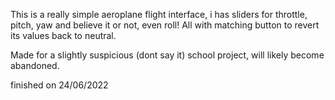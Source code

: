 This is a really simple aeroplane flight interface, i has sliders for throttle, pitch, yaw and believe it or not, even roll! All with matching button to revert its values back to neutral.

Made for a slightly suspicious (dont say it) school project, will likely become abandoned.

finished on 24/06/2022
